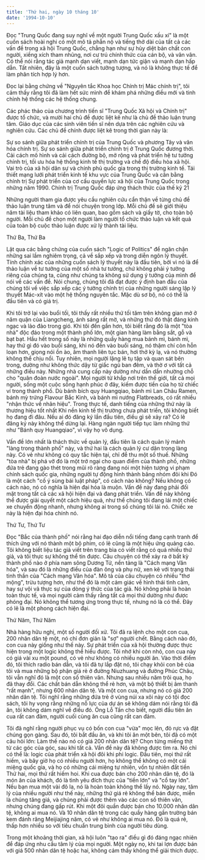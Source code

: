 ```yaml
---
title: 'Thứ hai, ngày 10 tháng 10'
date: '1994-10-10'
---
```


Đọc "Trung Quốc đang suy nghĩ về một người Trung Quốc xấu xí" là một cuốn sách hoài nghi có một mô tả phẫn nộ và tiếng thở dài của tất cả các vấn đề trong xã hội Trung Quốc, chẳng hạn như sự hủy diệt bản chất con người, xiềng xích tham nhũng, nơi cư trú chính thức của cán bộ, và vân vân. Có thể nói rằng tác giả mạnh dạn viết, mạnh dạn tức giận và mạnh dạn hấp dẫn. Tất nhiên, đây là một cuốn sách tưởng tượng, và nó là không thực tế để làm phân tích hợp lý hơn.

Đọc lại bằng chứng về "Nguyên tắc Khoa học Chính trị Mác chính trị", tôi cảm thấy rằng tôi đã làm hết sức mình để khám phá những điều mới và tinh chỉnh hệ thống các hệ thống chung.

Các phác thảo của chương trình tiến sĩ "Trung Quốc Xã hội và Chính trị" được tổ chức, và mười hai chủ đề được liệt kê như là chủ đề thảo luận trung tâm. Giáo dục của các sinh viên tiến sĩ nên dựa trên các nghiên cứu và nghiên cứu. Các chủ đề chính được liệt kê trong thời gian này là:

Sự so sánh giữa phát triển chính trị của Trung Quốc và phương Tây và văn hóa chính trị. Sự so sánh giữa phát triển chính trị ở Trung Quốc đương thời. Cải cách mô hình và cải cách đường bộ, mở rộng và phát triển hệ tư tưởng chính trị, tối ưu hóa hệ thống kinh tế thị trường và chế độ điều hòa xã hội. Vai trò của xã hội dân sự và chính phủ quốc gia trong thị trường kinh tế. Tái thiết mạng lưới phát triển kinh tế khu vực của Trung Quốc và cân bằng chính trị Sự phát triển của cơ cấu quyền lực xã hội của Trung Quốc trong những năm 1990. Chính trị Trung Quốc đáp ứng thách thức của thế kỷ 21

Những người tham gia được yêu cầu nghiên cứu cẩn thận về từng chủ đề thảo luận trung tâm và để nói chuyện trong lớp. Mỗi chủ đề sẽ giới thiệu năm tài liệu tham khảo có liên quan, bao gồm sách và giấy tờ, cho toàn bộ người. Mỗi chủ đề chọn một người làm người tổ chức thảo luận và kết quả của toàn bộ cuộc thảo luận được xử lý thành tài liệu.

Thứ Ba, Thứ Ba

Lật qua các bằng chứng của cuốn sách "Logic of Politics" để ngăn chặn những sai lầm nghiêm trọng, cả về sắp xếp và trong diễn ngôn lý thuyết. Tính chính xác của những cuốn sách lý thuyết này là đầu tiên, bởi vì nó là để thảo luận về tư tưởng của một số nhà tư tưởng, chứ không phải ý tưởng riêng của chúng ta, cũng như chúng ta không sử dụng ý tưởng của mình để nói về các vấn đề. Nói chung, chúng tôi đã đạt được ý định ban đầu của chúng tôi về việc sắp xếp các ý tưởng chính trị của những người sáng lập lý thuyết Mác-xít vào một hệ thống nguyên tắc. Mặc dù sơ bộ, nó có thể là đầu tiên và có giá trị.

Khi tôi trở lại vào buổi tối, tôi thấy rất nhiều thứ tối tăm trên không gian mở ở năm quận của Liangcheng, ánh sáng rất mờ, và những thứ đó thật đáng kinh ngạc và lảo đảo trong gió. Khi tôi đến gần hơn, tôi biết rằng đó là một "tòa nhà" độc đáo trong một thành phố lớn, một gian hàng làm bằng sắt, gỗ và bạt bạt. Hầu hết trong số này là những quầy hàng mua bánh mì, bánh mì, hay thứ gì đó vào buổi sáng, khi nó đến vào buổi sáng, nó thậm chí còn hỗn loạn hơn, giọng nói ồn ào, âm thanh liên tục bán, hơi thở kỳ lạ, và nó thường không thể chịu nổi. Tuy nhiên, mọi người lặng lẽ tụ tập và quan sát bên trong, dường như không thức dậy từ giấc ngủ ban đêm, và thờ ơ với tất cả những điều này. Những nhà cung cấp này dường như dần dần nhường chỗ cho "quân đoàn nước ngoài". Mọi người từ khắp nơi trên thế giới, tất cả mọi người, sống một cuộc sống hạnh phúc ở đây, kiếm được tiền của họ từ chiếc ví trong thành phố. Dù bánh bích quy Huangqiao, bánh mì Lan Châu Ramen, bánh mỳ trứng Flavour Bắc Kinh, và bánh mì nướng Flatbreads, có rất nhiều "nhận thức về nhãn hiệu". Trong thực tế, danh tiếng của những thứ này là thương hiệu tốt nhất Khi nền kinh tế thị trường chưa phát triển, tôi không biết họ đang đi đâu. Nếu ai đó đăng ký lần đầu tiên, điều gì sẽ xảy ra? Có lẽ đăng ký này không thể dừng lại. Hàng ngàn người tiếp tục làm những thứ như "Bánh quy Huangqiao", vì vậy họ vô dụng.

Vấn đề lớn nhất là thách thức về quản lý, đầu tiên là cách quản lý mảnh "làng trong thành phố" này, và thứ hai là cách quản lý cư dân trong làng này. Có vẻ như không có quy tắc hiện tại, chỉ để thu một số thuế. Những "tòa nhà" bị phá vỡ đó là một trở ngại cho quan điểm của thành phố, những đứa trẻ đang gào thét trong mũi rõ ràng đang nói một hiện tượng vi phạm chính sách quốc gia, những người tự động hình thành băng nhóm đôi khi Đó là một cách "cố ý sùng bái luật pháp", có cách nào không? Nếu không có cách nào, nó có nghĩa là hiện đại hóa là muộn. Vấn đề này đang phải đối mặt trong tất cả các xã hội hiện đại và đang phát triển. Vấn đề này không thể được giải quyết một cách hiệu quả, như thể chúng tôi đang lái một chiếc xe chuyển động nhanh, nhưng không ai trong số chúng tôi lái nó. Chiếc xe này là hiện đại hóa chính nó.

Thứ Tư, Thứ Tư

Đọc "Bắc của thành phố" nói rằng hai đạo diễn nổi tiếng đang cạnh tranh để thích ứng với nó thành một bộ phim, có lẽ cũng là một hiệu ứng quảng cáo. Tôi không biết liệu tác giả viết trên trang bìa có viết rằng có quá nhiều thứ giả, và tôi thực sự không thể tin được. Câu chuyện có thể xảy ra ở bất kỳ thành phố nào ở phía nam sông Dương Tử, nền tảng là "Cách mạng Văn hóa", và sau đó là những điều của đàn ông và phụ nữ, xen kẽ với trạng thái tinh thần của "Cách mạng Văn hóa". Mô tả của câu chuyện có nhiều "thơ mộng", trừu tượng hơn, như thể đó là một cảm giác về hình thái tình cảm, hay sự vội vã thực sự của dòng ý thức của tác giả. Nó không phải là hoàn toàn thực tế, và mọi người cảm thấy rằng tất cả mọi thứ dường như được phóng đại. Nó không thể tương ứng trong thực tế, nhưng nó là có thể. Đây có lẽ là một phong cách hiện đại.

Thứ Năm, Thứ Năm

Nhà hàng hữu nghị, một số người đối xử. Tôi đã ra lệnh cho một con cua, 200 nhân dân tệ một, nó chỉ đơn giản là "sợ" người chết. Bằng cách nào đó, con cua này giống như thế này. Sự phát triển của xã hội thường được thực hiện trong một logic không thể hiểu được. Tôi nhớ khi còn nhỏ, con cua này có giá vài xu một pound, có vẻ như không có nhiều người ăn. Vào thời điểm đó, tôi thích radio bán dẫn, và tôi đã tự lắp đặt nó, tôi chạy khỏi con bê của tôi và mua những bộ phận giá rẻ ở đường Niuzhuang và đường Phúc Châu, tôi vẫn nghĩ đó là một con số thiên văn. Nhưng sau nhiều năm trôi qua, họ đã thay đổi. Các chất bán dẫn không thể rẻ hơn, và một bộ thiết bị âm thanh "rất mạnh", nhưng 600 nhân dân tệ. Và một con cua, nhưng nó có giá 200 nhân dân tệ. Tôi nghĩ rằng những đứa trẻ ở vùng núi xa xôi này có tội đọc sách, tôi hy vọng rằng những nỗ lực của dự án sẽ không dám nói rằng tôi đã ăn, tôi không dám nghĩ về điều đó. Ông Lỗ Tấn cho biết, người đầu tiên ăn cua rất can đảm, người cuối cùng ăn cua cũng rất can đảm.

Tôi đã nghĩ rằng người phục vụ có bốn con cua "vừa" mọc lên, đỏ rực và đặt chúng gọn gàng. Sau đó, tôi bắt đầu ăn, và khi tôi ăn một bên, tôi đã có một câu hỏi lớn: Làm thế nào nó có giá 200 nhân dân tệ? Chọn từng miếng thịt từ các góc của góc, sau khi tất cả. Vấn đề này đã không được tìm ra. Nó chỉ có thể là: logic của phát triển xã hội đôi khi phi logic. Đầu tiên, mọi thứ rất hiếm, và bây giờ họ có nhiều người hơn, họ không thể không có một cái miệng quốc gia, và họ có những cái miệng tự nhiên, vốn tự nhiên đắt tiền Thứ hai, mọi thứ rất hiếm hoi. Khi cua được bán cho 200 nhân dân tệ, đó là món ăn của khách, đó là tình yêu đích thực của "tiền lớn" và "cổ tay lớn". Nếu bạn mua một vài đô la, nó là hoàn toàn không thể lấy nó. Ngày nay, tâm lý của nhiều người như thế này, những thứ giá rẻ không thể bán được, miễn là chúng tăng giá, và chúng phải được thêm vào các con số thiên văn, nhưng chúng đang gấp rút. Khi một đôi quần được bán cho 10.000 nhân dân tệ, không ai mua nó. Và 10 nhân dân tệ trong các quầy hàng gần trường bán kem đánh răng Meijiajing năm, có vẻ như không ai mua nó. Đó là quá rẻ, thấp hơn nhiều so với tiêu chuẩn trung bình của người tiêu dùng.

Trong một khoảng thời gian, xã hội luôn "tạo ra" điều gì đó đáng ngạc nhiên để đáp ứng nhu cầu tâm lý của mọi người. Một ngày nọ, khi tai lợn được bán với giá 500 nhân dân tệ hoặc hai, không cảm thấy không thể giải thích được.

